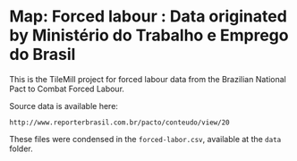 # Map: Forced labour : Data originated by Ministério do Trabalho e Emprego do Brasil

This is the TileMill project for forced labour data from the Brazilian National Pact to Combat Forced Labour.

Source data is available here:

    http://www.reporterbrasil.com.br/pacto/conteudo/view/20

These files were condensed in the `forced-labor.csv`, available at the `data` folder.
